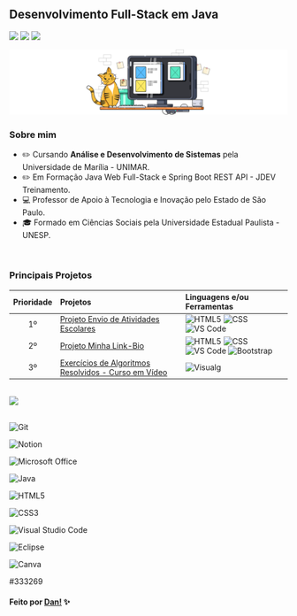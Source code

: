 ## Desenvolvimento Full-Stack em Java

<p align="left">  
  <a href="https://www.linkedin.com/in/dan-vasques-carvalho/"><img src="http://img.shields.io/badge/-Dan%20Vasques-FF4500?style=flat-square&logo=Linkedin&logoColor=white"></a>
    <a href="mailto:dan.vasques@outlook.com.br"><img src="http://img.shields.io/badge/-dan.vasques@outlook.com.br-FF4500?style=flat-square&logo=Outlook&logoColor=white"></a>
        <a href="https://lattes.cnpq.br/5446511194990167"><img src="http://img.shields.io/badge/-Curriculo%20Lattes-FF4500?style=flat-square&logo=Curriculo-Lattes&logoColor=white"></a>
</p>

<img src="/assets/image/image/cat (851 x 200 px).svg">

### Sobre mim
- ✏️ Cursando **Análise e Desenvolvimento de Sistemas** pela Universidade de Marília - UNIMAR.
- ✏️ Em Formação Java Web Full-Stack e Spring Boot REST API - JDEV Treinamento.
- 💻 Professor de Apoio à Tecnologia e Inovação pelo Estado de São Paulo.
- 🎓 Formado em Ciências Sociais pela Universidade Estadual Paulista - UNESP.

<br>

### Principais Projetos
| Prioridade |    Projetos                                               | Linguagens e/ou Ferramentas                         |
|   :---:    |     :---                                                  |          :---                                       |
|    1º      | [Projeto Envio de Atividades Escolares][1]                | ![HTML5][2] ![CSS][3] ![VS Code][4]                 |
|    2º      | [Projeto Minha Link-Bio][5]                               | ![HTML5][2] ![CSS][3] ![VS Code][4] ![Bootstrap][9] |
|    3º      | [Exercícios de Algoritmos Resolvidos - Curso em Vídeo][7] | ![Visualg][8]                                       | 

[1]: https://github.com/danvasquesc/projeto-envio-de-atividades
[2]: https://img.shields.io/badge/html5-%23E34F26.svg?style=for-the-badge&logo=html5&logoColor=white
[3]: https://img.shields.io/badge/-CSS3-254BDD?style=for-the-badge&logo=css3&logoColor=white
[4]: https://img.shields.io/badge/Visual_Studio_Code-0069B9?style=for-the-badge&logo=vscode&logoColor=white
[5]: https://github.com/danvasquesc/link-bio
[6]: https://img.shields.io/badge/Front_end_Editor-6eff51?style=for-the-badge&logo=front%20end%20editor&logoColor=white
[7]: https://github.com/danvasquesc/algoritmos-curso_em_video
[8]: https://img.shields.io/badge/Visualg_2.5-d3d3d3?style=for-the-badge&logo=front%20end%20editor&logoColor=white
[9]: https://img.shields.io/badge/Bootstrap-7432FA?style=for-the-badge&logo=bootstrap&logoColor=white

<br>

<div style="display: flex;"><img width="50%" src="https://github-readme-stats.vercel.app/api?username=danvasquesc&show_icons=true&theme=codeSTACKr"></div>

<br>


![Git](https://img.shields.io/badge/git-%23F05033.svg?style=for-the-badge&logo=git&logoColor=white)

![Notion](https://img.shields.io/badge/Notion-%23000000.svg?style=for-the-badge&logo=notion&logoColor=white)

![Microsoft Office](https://img.shields.io/badge/Microsoft_Office-D83B01?style=for-the-badge&logo=microsoft-office&logoColor=white)

![Java](https://img.shields.io/badge/java-%23ED8B00.svg?style=for-the-badge&logo=openjdk&logoColor=white)

![HTML5](https://img.shields.io/badge/html5-%23E34F26.svg?style=for-the-badge&logo=html5&logoColor=white) 

![CSS3](https://img.shields.io/badge/css3-%231572B6.svg?style=for-the-badge&logo=css3&logoColor=white)

![Visual Studio Code](https://img.shields.io/badge/Visual%20Studio%20Code-0078d7.svg?style=for-the-badge&logo=visual-studio-code&logoColor=white)


![Eclipse](https://img.shields.io/badge/Eclipse-FE7A16.svg?style=for-the-badge&logo=Eclipse&logoColor=white)

![Canva](https://img.shields.io/badge/Canva-%2300C4CC.svg?style=for-the-badge&logo=Canva&logoColor=white)



#333269

#### Feito por [Dan!](https://github.com/danvasquesc) ✨
